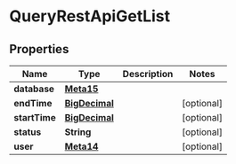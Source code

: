 # QueryRestApiGetList

## Properties
Name | Type | Description | Notes
------------ | ------------- | ------------- | -------------
**database** | [**Meta15**](Meta15.md) |  | 
**endTime** | [**BigDecimal**](BigDecimal.md) |  |  [optional]
**startTime** | [**BigDecimal**](BigDecimal.md) |  |  [optional]
**status** | **String** |  |  [optional]
**user** | [**Meta14**](Meta14.md) |  |  [optional]
